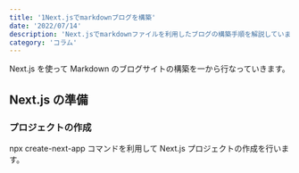 ```yaml
---
title: '1Next.jsでmarkdownブログを構築'
date: '2022/07/14'
description: 'Next.jsでmarkdownファイルを利用したブログの構築手順を解説しています。'
category: 'コラム'
---
```


Next.js を使って Markdown のブログサイトの構築を一から行なっていきます。

## Next.js の準備

### プロジェクトの作成

npx create-next-app コマンドを利用して Next.js プロジェクトの作成を行います。

